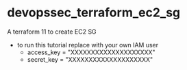 # devopssec_terraform_ec2_sg
A terraform 11 to create EC2 SG

* to run this tutorial replace with your own IAM user
     * access_key = "XXXXXXXXXXXXXXXXXXXX"
    * secret_key = "XXXXXXXXXXXXXXXXXXXX"
